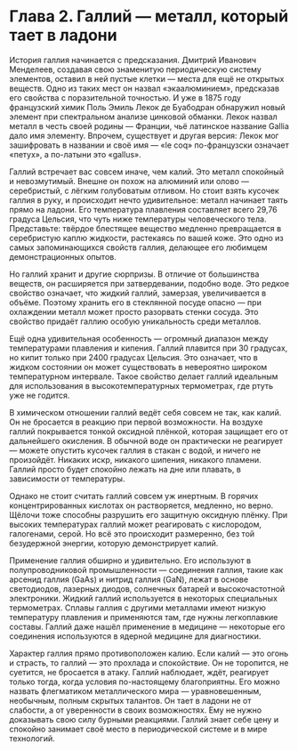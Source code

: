 # Глава 2. Галлий — металл, который тает в ладони

История галлия начинается с предсказания. Дмитрий Иванович Менделеев, создавая свою знаменитую периодическую систему элементов, оставил в ней пустые клетки — места для ещё не открытых веществ. Одно из таких мест он назвал «экаалюминием», предсказав его свойства с поразительной точностью. И уже в 1875 году французский химик Поль Эмиль Лекок де Буабодран обнаружил новый элемент при спектральном анализе цинковой обманки. Лекок назвал металл в честь своей родины — Франции, чьё латинское название Gallia дало имя элементу. Впрочем, существует и другая версия: Лекок мог зашифровать в названии и своё имя — «le coq» по-французски означает «петух», а по-латыни это «gallus».

Галлий встречает вас совсем иначе, чем калий. Это металл спокойный и невозмутимый. Внешне он похож на алюминий или олово — серебристый, с лёгким голубоватым отливом. Но стоит взять кусочек галлия в руку, и происходит нечто удивительное: металл начинает таять прямо на ладони. Его температура плавления составляет всего 29,76 градуса Цельсия, что чуть ниже температуры человеческого тела. Представьте: твёрдое блестящее вещество медленно превращается в серебристую каплю жидкости, растекаясь по вашей коже. Это одно из самых запоминающихся свойств галлия, делающее его любимцем демонстрационных опытов.

Но галлий хранит и другие сюрпризы. В отличие от большинства веществ, он расширяется при затвердевании, подобно воде. Это редкое свойство означает, что жидкий галлий, замерзая, увеличивается в объёме. Поэтому хранить его в стеклянной посуде опасно — при охлаждении металл может просто разорвать стенки сосуда. Это свойство придаёт галлию особую уникальность среди металлов.

Ещё одна удивительная особенность — огромный диапазон между температурами плавления и кипения. Галлий плавится при 30 градусах, но кипит только при 2400 градусах Цельсия. Это означает, что в жидком состоянии он может существовать в невероятно широком температурном интервале. Такое свойство делает галлий идеальным для использования в высокотемпературных термометрах, где ртуть уже не годится.

В химическом отношении галлий ведёт себя совсем не так, как калий. Он не бросается в реакцию при первой возможности. На воздухе галлий покрывается тонкой оксидной плёнкой, которая защищает его от дальнейшего окисления. В обычной воде он практически не реагирует — можете опустить кусочек галлия в стакан с водой, и ничего не произойдёт. Никаких искр, никакого шипения, никакого пламени. Галлий просто будет спокойно лежать на дне или плавать, в зависимости от температуры.

Однако не стоит считать галлий совсем уж инертным. В горячих концентрированных кислотах он растворяется, медленно, но верно. Щёлочи тоже способны разрушить его защитную оксидную плёнку. При высоких температурах галлий может реагировать с кислородом, галогенами, серой. Но всё это происходит размеренно, без той безудержной энергии, которую демонстрирует калий.

Применение галлия обширно и удивительно. Его используют в полупроводниковой промышленности — соединения галлия, такие как арсенид галлия (GaAs) и нитрид галлия (GaN), лежат в основе светодиодов, лазерных диодов, солнечных батарей и высокочастотной электроники. Жидкий галлий используется в некоторых специальных термометрах. Сплавы галлия с другими металлами имеют низкую температуру плавления и применяются там, где нужны легкоплавкие составы. Галлий даже нашёл применение в медицине — некоторые его соединения используются в ядерной медицине для диагностики.

Характер галлия прямо противоположен калию. Если калий — это огонь и страсть, то галлий — это прохлада и спокойствие. Он не торопится, не суетится, не бросается в атаку. Галлий наблюдает, ждёт, реагирует только тогда, когда условия по-настоящему благоприятны. Его можно назвать флегматиком металлического мира — уравновешенным, необычным, полным скрытых талантов. Он тает в ладони не от слабости, а от уверенности в своих возможностях. Ему не нужно доказывать свою силу бурными реакциями. Галлий знает себе цену и спокойно занимает своё место в периодической системе и в мире технологий.
